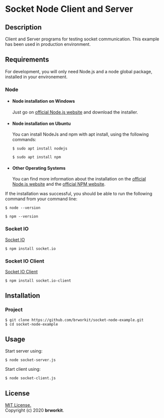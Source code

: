 # Socket Node Client and Server 

## Description
Client and Server programs for testing socket communication. This example has been used in production environment.

## Requirements
For development, you will only need Node.js and a node global package, installed in your environement. 

### Node

- #### Node installation on Windows

  Just go on [official Node.js website](https://nodejs.org/) and download the installer.

- #### Node installation on Ubuntu

  You can install NodeJs and npm with apt install, using the following commands:
      
      $ sudo apt install nodejs
      
      $ sudo apt install npm

- #### Other Operating Systems
  You can find more information about the installation on the [official Node.js website](https://nodejs.org/) and the [official NPM website](https://npmjs.org/).

If the installation was successful, you should be able to run the following command from your command line:

    $ node --version        

    $ npm --version

### Socket IO

[Socket IO](https://www.npmjs.com/package/socket.io)
    
    $ npm install socket.io

### Socket IO Client 
[Socket IO Client](https://www.npmjs.com/package/socket.io-client)
    
    $ npm install socket.io-client
    
## Installation

### Project
    $ git clone https://github.com/brworkit/socket-node-example.git
    $ cd socket-node-example
    
## Usage

Start server using: 

    $ node socket-server.js

Start client using:
    
    $ node socket-client.js

## License
[MIT License.](https://opensource.org/licenses/MIT)    
Copyright (c) 2020 **brworkit**.